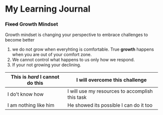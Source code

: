 # My Learning Journal

### ~~Fixed~~ Growth Mindset

Growth mindset is changing your perspective to embrace challenges to become better
1. we do not grow when everyhting is comfortable. True __growth__ happens when you are out of your comfort zone.
1. We cannot control what happens to us only how we respond. 
1. If your not growing your declining.

This is *hard* I cannot do this | I will overcome this challenge
------------------------------|-------------------------------
I do't know how | I will use my resources to accomplish this task
I am nothing like him | He showed its possible I can do it too

